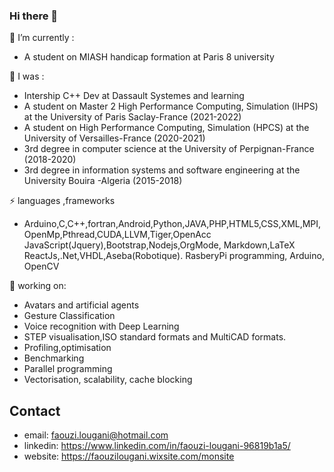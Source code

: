 ### Hi there 👋



  🌱 I’m currently  :
-  A student on MIASH handicap formation at Paris 8 university 
  
  🌱 I was :
-  Intership C++ Dev at Dassault Systemes and learning 
-  A student on Master 2 High Performance Computing, Simulation (IHPS) at the University of Paris Saclay-France (2021-2022)
-  A student on High Performance Computing, Simulation (HPCS) at the University of Versailles-France (2020-2021)
-  3rd degree in computer science at the University of Perpignan-France (2018-2020)
-  3rd degree in information systems and software engineering at the University Bouira -Algeria (2015-2018)

 ⚡ languages ,frameworks 
- Arduino,C,C++,fortran,Android,Python,JAVA,PHP,HTML5,CSS,XML,MPI,OpenMp,Pthread,CUDA,LLVM,Tiger,OpenAcc
  JavaScript(Jquery),Bootstrap,Nodejs,OrgMode, Markdown,LaTeX
  ReactJs,.Net,VHDL,Aseba(Robotique). RasberyPi programming, Arduino, OpenCV

 🔭 working on:
- Avatars and artificial agents 
- Gesture Classification 
- Voice recognition with Deep Learning
- STEP visualisation,ISO standard formats and MultiCAD formats.
- Profiling,optimisation
- Benchmarking
- Parallel programming
- Vectorisation, scalability, cache blocking

 ## Contact
  - email: faouzi.lougani@hotmail.com
  - linkedin: https://www.linkedin.com/in/faouzi-lougani-96819b1a5/
  - website: https://faouzilougani.wixsite.com/monsite



